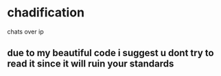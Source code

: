 # chadification
chats over ip

## due to my beautiful code i suggest u dont try to read it since it will ruin your standards
